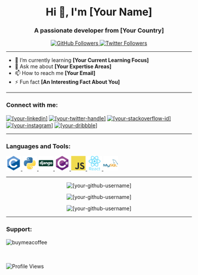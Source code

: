 <h1 align="center">Hi 👋, I'm [Your Name]</h1>
<h3 align="center">A passionate developer from [Your Country]</h3>

<p align="center">
  <a href="https://github.com/[your-github-username]" target="blank">
    <img src="https://img.shields.io/github/followers/[your-github-username]?label=Followers&style=social" alt="GitHub Followers" />
  </a>
  <a href="https://twitter.com/[your-twitter-handle]" target="blank">
    <img src="https://img.shields.io/twitter/follow/[your-twitter-handle]?label=Follow&style=social" alt="Twitter Followers" />
  </a>
</p>

---

- 🌱 I’m currently learning **[Your Current Learning Focus]**
- 💬 Ask me about **[Your Expertise Areas]**
- 📫 How to reach me **[Your Email]**
- ⚡ Fun fact **[An Interesting Fact About You]**

---

<h3 align="left">Connect with me:</h3>
<p align="left">
  <a href="https://linkedin.com/in/[your-linkedin]" target="blank"><img align="center" src="https://raw.githubusercontent.com/rahuldkjain/github-profile-readme-generator/master/src/images/icons/Social/linked-in-alt.svg" alt="[your-linkedin]" height="30" width="40" /></a>
  <a href="https://twitter.com/[your-twitter-handle]" target="blank"><img align="center" src="https://raw.githubusercontent.com/rahuldkjain/github-profile-readme-generator/master/src/images/icons/Social/twitter-alt.svg" alt="[your-twitter-handle]" height="30" width="40" /></a>
  <a href="https://stackoverflow.com/users/[your-stackoverflow-id]" target="blank"><img align="center" src="https://raw.githubusercontent.com/rahuldkjain/github-profile-readme-generator/master/src/images/icons/Social/stack-overflow.svg" alt="[your-stackoverflow-id]" height="30" width="40" /></a>
  <a href="https://instagram.com/[your-instagram]" target="blank"><img align="center" src="https://raw.githubusercontent.com/rahuldkjain/github-profile-readme-generator/master/src/images/icons/Social/instagram.svg" alt="[your-instagram]" height="30" width="40" /></a>
  <a href="https://dribbble.com/[your-dribbble]" target="blank"><img align="center" src="https://raw.githubusercontent.com/rahuldkjain/github-profile-readme-generator/master/src/images/icons/Social/dribbble.svg" alt="[your-dribbble]" height="30" width="40" /></a>
</p>

---

<h3 align="left">Languages and Tools:</h3>
<p align="left">
  <a href="https://www.cprogramming.com/" target="_blank" rel="noreferrer"> <img src="https://raw.githubusercontent.com/devicons/devicon/master/icons/c/c-original.svg" alt="c" width="40" height="40"/> </a>
  <a href="https://www.python.org" target="_blank" rel="noreferrer"> <img src="https://raw.githubusercontent.com/devicons/devicon/master/icons/python/python-original.svg" alt="python" width="40" height="40"/> </a>
  <a href="https://www.djangoproject.com/" target="_blank" rel="noreferrer"> <img src="https://raw.githubusercontent.com/devicons/devicon/master/icons/django/django-original.svg" alt="django" width="40" height="40"/> </a>
  <a href="https://www.w3schools.com/cs/" target="_blank" rel="noreferrer"> <img src="https://raw.githubusercontent.com/devicons/devicon/master/icons/csharp/csharp-original.svg" alt="csharp" width="40" height="40"/> </a>
  <a href="https://www.javascript.com/" target="_blank" rel="noreferrer"> <img src="https://raw.githubusercontent.com/devicons/devicon/master/icons/javascript/javascript-original.svg" alt="javascript" width="40" height="40"/> </a>
  <a href="https://reactjs.org/" target="_blank" rel="noreferrer"> <img src="https://raw.githubusercontent.com/devicons/devicon/master/icons/react/react-original-wordmark.svg" alt="react" width="40" height="40"/> </a>
  <a href="https://www.mysql.com/" target="_blank" rel="noreferrer"> <img src="https://raw.githubusercontent.com/devicons/devicon/master/icons/mysql/mysql-original-wordmark.svg" alt="mysql" width="40" height="40"/> </a>
</p>

---

<p align="center">
  <img src="https://github-readme-stats.vercel.app/api?username=[your-github-username]&show_icons=true&locale=en" alt="[your-github-username]" />
</p>

<p align="center">
  <img src="https://github-readme-streak-stats.herokuapp.com/?user=[your-github-username]&" alt="[your-github-username]" />
</p>

<p align="center">
  <img src="https://github-readme-stats.vercel.app/api/top-langs?username=[your-github-username]&show_icons=true&locale=en&layout=compact" alt="[your-github-username]" />
</p>

---

<h3 align="left">Support:</h3>
<p><a href="https://www.buymeacoffee.com/[your-coffee-page]"> <img align="left" src="https://cdn.buymeacoffee.com/buttons/v2/default-yellow.png" height="50" width="210" alt="buymeacoffee" /></a></p>
<br><br><br>

<p align="left">
  <img src="https://komarev.com/ghpvc/?username=[your-github-username]&label=Profile%20views&color=0e75b6&style=flat" alt="Profile Views" />
</p>
